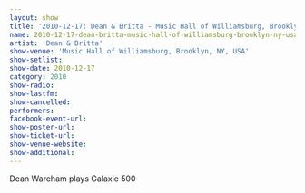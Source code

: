 ```yaml
---
layout: show
title: '2010-12-17: Dean & Britta - Music Hall of Williamsburg, Brooklyn, NY, USA'
name: 2010-12-17-dean-britta-music-hall-of-williamsburg-brooklyn-ny-usa
artist: 'Dean & Britta'
show-venue: 'Music Hall of Williamsburg, Brooklyn, NY, USA'
show-setlist: 
show-date: 2010-12-17
category: 2010
show-radio: 
show-lastfm: 
show-cancelled: 
performers: 
facebook-event-url: 
show-poster-url: 
show-ticket-url: 
show-venue-website: 
show-additional: 
---
```


Dean Wareham plays Galaxie 500
